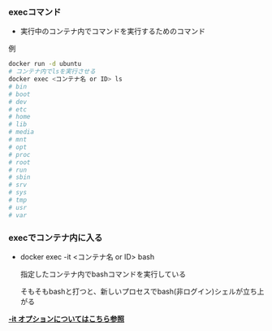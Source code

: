 ### execコマンド

- 実行中のコンテナ内でコマンドを実行するためのコマンド

例
```bash
docker run -d ubuntu
# コンテナ内でlsを実行させる
docker exec <コンテナ名 or ID> ls
# bin
# boot
# dev
# etc
# home
# lib
# media
# mnt
# opt
# proc
# root
# run
# sbin
# srv
# sys
# tmp
# usr
# var
```

### execでコンテナ内に入る

- docker exec -it <コンテナ名 or ID> bash

    指定したコンテナ内でbashコマンドを実行している

    そもそもbashと打つと、新しいプロセスでbash(非ログイン)シェルが立ち上がる

**[-it オプションについてはこちら参照](./itオプション.md)**